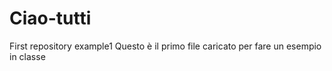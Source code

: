 # Ciao-tutti
First repository example1
Questo è il primo file caricato per fare un esempio in classe
